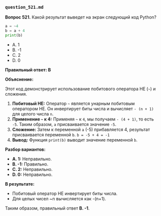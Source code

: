 ### `question_521.md`

**Вопрос 521.** Какой результат выведет на экран следующий код Python?

```python
a = ~4
b = a + 4
print(b)
```

-   A. 1
-   B. -1
-   C. 2
-   D. 0

**Правильный ответ: B**

**Объяснение:**

Этот код демонстрирует использование побитового оператора НЕ (`~`) и сложения.

1.  **Побитовый НЕ:** Оператор `~` является унарным побитовым оператором НЕ. Он инвертирует биты числа и вычисляет `- (n + 1)` для целого числа `n`.
2.  **Применение `~` к 4:** Применяя `~` к `4`, мы получаем `- (4 + 1)`, то есть `-5`. Таким образом, `a` присваивается значение `-5`.
3.  **Сложение:** Затем к переменной `a` (-5) прибавляется 4, результат присваивается переменной `b`. `b = -5 + 4 = -1`
4.  **Вывод:**  Функция `print(b)` выводит значение переменной `b`.

**Разбор вариантов:**
*   **A. 1:** Неправильно.
*   **B. -1:** Правильно.
*   **C. 2:** Неправильно.
*   **D. 0:** Неправильно.

**В результате:**
*   Побитовый оператор НЕ инвертирует биты числа.
*   Для целых чисел ~n вычисляется как -(n+1).

Таким образом, правильный ответ **B. -1**.

